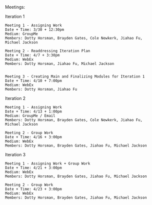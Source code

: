 Meetings: 

Iteration 1

    Meeting 1 - Assigning Work
    Date + Time: 3/30 + 12:30pm
    Medium: GroupMe
    Members: Dotty Horsman, Brayden Gates, Cole Newkerk, Jiahao Fu, Michael Jackson
    
    Meeting 2 - Readdressing Iteration Plan
    Date + Time: 4/7 + 3:30pm
    Medium: WebEx
    Members: Dotty Horsman, Jiahao Fu, Michael Jackson
    
    
    Meeting 3 - Creating Main and Finalizing Modules for Iteration 1
    Date + Time: 4/10 + 7:00pm
    Medium: WebEx
    Members: Dotty Horsman, Jiahao Fu
    
Iteration 2

    Meeting 1 - Assigning Work
    Date + Time: 4/13 + 1:00pm
    Medium: GroupMe / Email
    Members: Dotty Horsman, Brayden Gates, Cole Newkerk, Jiahao Fu, Michael Jackson
    
    Meeting 2 - Group Work
    Date + Time: 4/16 + 3:00pm
    Medium: WebEx
    Members: Dotty Horsman, Brayden Gates, Jiahao Fu, Michael Jackson
    
Iteration 3

    Meeting 1 - Assigning Work + Group Work
    Date + Time: 4/21 + 3:00pm
    Medium: WebEx
    Members: Dotty Horsman, Brayden Gates, Jiahao Fu, Michael Jackson
    
    Meeting 2 - Group Work
    Date + Time: 4/23 + 3:00pm
    Medium: WebEx
    Members: Dotty Horsman, Brayden Gates, Jiahao Fu, Michael Jackson
    
    
    